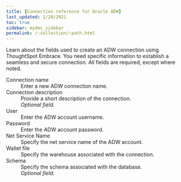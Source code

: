 ```yaml
---
title: [Connection reference for Oracle ADW]
last_updated: 1/20/2021
toc: true
sidebar: mydoc_sidebar
permalink: /:collection/:path.html
---
```


Learn about the fields used to create an ADW connection using ThoughtSpot Embrace. You need specific information to establish a seamless and secure connection. All fields are required, except where noted.

<dl>
  <dlentry id="connection-name">
    <dt>Connection name</dt>
    <dd>Enter a new ADW connection name.</dd></dlentry>
  <dlentry id="connection-description">
      <dt>Connection description</dt>
      <dd>Provide a short description of the connection.<br/><i>Optional field.</i></dd></dlentry>
    <dlentry id="user">
      <dt>User</dt>
      <dd>Enter the ADW account username.</dd></dlentry>  
    <dlentry id="password">
      <dt>Password</dt>
      <dd>Enter the ADW account password.</dd></dlentry>
    <dlentry id="net-service-name">
      <dt>Net Service Name</dt>
      <dd>Specify the net service name of the ADW account.</dd></dlentry>
    <dlentry id="wallet-file">
      <dt>Wallet file</dt>
      <dd>Specify the warehouse associated with the connection.</dd></dlentry> 
  <dlentry id="schema">
      <dt>Schema</dt>
      <dd>Specify the schema associated with the database.<br/><i>Optional field.</i></dd></dlentry>
</dl>
